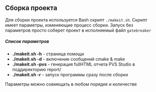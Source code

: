 ## Сборка проекта
Для сборки проекта используется Bash скрипт `./makeit.sh`. Скрипт имеет параметры, изменяющие процесс сборки. Запуск без параметров просто соберет проект в исполняемый файл `gatebreaker`

##### Список параметров
- **./makeit.sh -h** - страница помощи
- **./makeit.sh -d** - включение сообщений cmake & make
- **./makeit.sh -pvs** - генерация fullHTML отчета PVS Studio в поддиректорию report/
- **./makeit.sh -r** - запуск программы сразу после сборки

Параметры можно совмещать в любом порядке и количестве
